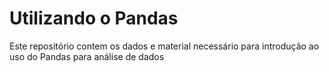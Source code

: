 # Utilizando o Pandas

<p> Este repositório contem os dados e material necessário para introdução ao uso do Pandas para análise de dados</p>
